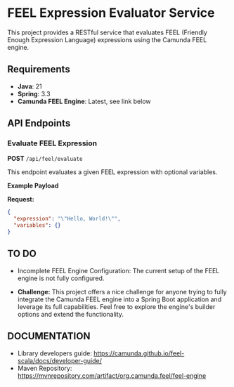 # FEEL Expression Evaluator Service

This project provides a RESTful service that evaluates FEEL (Friendly Enough Expression Language) expressions using the Camunda FEEL engine.

## Requirements

- **Java**: 21
- **Spring**: 3.3
- **Camunda FEEL Engine**: Latest, see link below

## API Endpoints

### Evaluate FEEL Expression

**POST** `/api/feel/evaluate`

This endpoint evaluates a given FEEL expression with optional variables.

**Example Payload**

**Request:**

```json
{
  "expression": "\"Hello, World!\"",
  "variables": {}
}
```


## TO DO

- Incomplete FEEL Engine Configuration: The current setup of the FEEL engine is not fully configured.

- **Challenge:** This project offers a nice challenge for anyone trying to fully integrate the Camunda FEEL engine into a Spring Boot application and leverage its full capabilities. Feel free to explore the engine's builder options and extend the functionality.

## DOCUMENTATION

- Library developers guide: https://camunda.github.io/feel-scala/docs/developer-guide/
- Maven Repository: https://mvnrepository.com/artifact/org.camunda.feel/feel-engine
